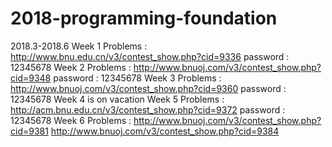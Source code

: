 # 2018-programming-foundation
2018.3-2018.6
Week 1
Problems : http://www.bnu.edu.cn/v3/contest_show.php?cid=9336
password : 12345678
Week 2
Problems : http://www.bnuoj.com/v3/contest_show.php?cid=9348 
password : 12345678
Week 3
Problems : http://www.bnuoj.com/v3/contest_show.php?cid=9360
password : 12345678
Week 4 is on vacation
Week 5
Problems : http://acm.bnu.edu.cn/v3/contest_show.php?cid=9372
password : 12345678
Week 6
Problems : http://www.bnuoj.com/v3/contest_show.php?cid=9381
           http://www.bnuoj.com/v3/contest_show.php?cid=9384
